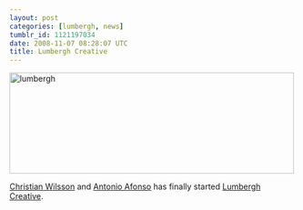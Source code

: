 ```yaml
---
layout: post
categories: [lumbergh, news]
tumblr_id: 1121197034
date: 2008-11-07 08:28:07 UTC
title: Lumbergh Creative
---
```


<a href="http://www.lumbergh.se/"><img src="/attachments/2008/11/lumbergh.png" alt="lumbergh" width="500" height="178" class="alignnone size-full wp-image-885" /></a>

<a href="http://www.24supreme.com/">Christian Wilsson</a> and <a href="http://www.afonso.se/">Antonio Afonso</a> has finally started <a href="http://www.lumbergh.se/">Lumbergh Creative</a>.
